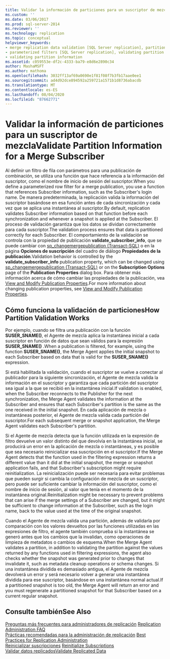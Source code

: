 ```yaml
---
title: Validar la información de particiones para un suscriptor de mezcla | Microsoft Docs
ms.custom: ''
ms.date: 03/06/2017
ms.prod: sql-server-2014
ms.reviewer: ''
ms.technology: replication
ms.topic: conceptual
helpviewer_keywords:
- merge replication data validation [SQL Server replication], partitions
- parameterized filters [SQL Server replication], validating partition information
- validating partition information
ms.assetid: c059553e-df2c-4333-ba79-e8d6e2890c34
author: MashaMSFT
ms.author: mathoma
ms.openlocfilehash: 3032ff13af69a0690e1f81f08f7b3fb17aae0ee1
ms.sourcegitcommit: ad4d92dce894592a259721a1571b1d8736abacdb
ms.translationtype: MT
ms.contentlocale: es-ES
ms.lasthandoff: 08/04/2020
ms.locfileid: "87662771"
---
```

# <a name="validate-partition-information-for-a-merge-subscriber"></a><span data-ttu-id="5c0eb-102">Validar la información de particiones para un suscriptor de mezcla</span><span class="sxs-lookup"><span data-stu-id="5c0eb-102">Validate Partition Information for a Merge Subscriber</span></span>
  <span data-ttu-id="5c0eb-103">Al definir un filtro de fila con parámetros para una publicación de combinación, se utiliza una función que hace referencia a la información del suscriptor, como el nombre de inicio de sesión del suscriptor.</span><span class="sxs-lookup"><span data-stu-id="5c0eb-103">When you define a parameterized row filter for a merge publication, you use a function that references Subscriber information, such as the Subscriber's login name.</span></span> <span data-ttu-id="5c0eb-104">De manera predeterminada, la replicación valida la información del suscriptor basándose en esa función antes de cada sincronización y cada vez que se aplica una instantánea al suscriptor.</span><span class="sxs-lookup"><span data-stu-id="5c0eb-104">By default, replication validates Subscriber information based on that function before each synchronization and whenever a snapshot is applied at the Subscriber.</span></span> <span data-ttu-id="5c0eb-105">El proceso de validación garantiza que los datos se dividan correctamente para cada suscriptor.</span><span class="sxs-lookup"><span data-stu-id="5c0eb-105">The validation process ensures that data is partitioned correctly for each Subscriber.</span></span> <span data-ttu-id="5c0eb-106">El comportamiento de la validación se controla con la propiedad de publicación **validate_subscriber_info**, que se puede cambiar con [sp_changemergepublication &#40;Transact-SQL&#41;](/sql/relational-databases/system-stored-procedures/sp-changemergepublication-transact-sql) o en la página **Opciones de suscripción** del cuadro de diálogo **Propiedades de la publicación**.</span><span class="sxs-lookup"><span data-stu-id="5c0eb-106">Validation behavior is controlled by the **validate_subscriber_info** publication property, which can be changed using [sp_changemergepublication &#40;Transact-SQL&#41;](/sql/relational-databases/system-stored-procedures/sp-changemergepublication-transact-sql) or on the **Subscription Options** page of the **Publication Properties** dialog box.</span></span> <span data-ttu-id="5c0eb-107">Para obtener más información acerca de cómo cambiar las propiedades de la publicación, vea [View and Modify Publication Properties](publish/view-and-modify-publication-properties.md).</span><span class="sxs-lookup"><span data-stu-id="5c0eb-107">For more information about changing publication properties, see [View and Modify Publication Properties](publish/view-and-modify-publication-properties.md).</span></span>  
  
## <a name="how-partition-validation-works"></a><span data-ttu-id="5c0eb-108">Cómo funciona la validación de particiones</span><span class="sxs-lookup"><span data-stu-id="5c0eb-108">How Partition Validation Works</span></span>  
 <span data-ttu-id="5c0eb-109">Por ejemplo, cuando se filtra una publicación con la función **SUSER_SNAME()**, el Agente de mezcla aplica la instantánea inicial a cada suscriptor en función de datos que sean válidos para la expresión **SUSER_SNAME()** .</span><span class="sxs-lookup"><span data-stu-id="5c0eb-109">When a publication is filtered, for example, using the function **SUSER_SNAME()**, the Merge Agent applies the initial snapshot to each Subscriber based on data that is valid for the **SUSER_SNAME()** expression.</span></span>  
  
 <span data-ttu-id="5c0eb-110">Si está habilitada la validación, cuando el suscriptor se vuelve a conectar al publicador para la siguiente sincronización, el Agente de mezcla valida la información en el suscriptor y garantiza que cada partición del suscriptor sea igual a la que se recibió en la instantánea inicial.</span><span class="sxs-lookup"><span data-stu-id="5c0eb-110">If validation is enabled, when the Subscriber reconnects to the Publisher for the next synchronization, the Merge Agent validates the information at the Subscriber and ensures that each Subscriber's partition is the same as the one received in the initial snapshot.</span></span> <span data-ttu-id="5c0eb-111">En cada aplicación de mezcla o instantáneas posterior, el Agente de mezcla valida cada partición del suscriptor.</span><span class="sxs-lookup"><span data-stu-id="5c0eb-111">For each subsequent merge or snapshot application, the Merge Agent validates each Subscriber's partition.</span></span>  
  
 <span data-ttu-id="5c0eb-112">Si el Agente de mezcla detecta que la función utilizada en la expresión de filtro devuelve un valor distinto del que devolvía en la instantánea inicial, se producirá un error en la aplicación de mezcla o instantáneas, y es posible que sea necesario reinicializar esa suscripción en el suscriptor.</span><span class="sxs-lookup"><span data-stu-id="5c0eb-112">If the Merge Agent detects that the function used in the filtering expression returns a different value than it did at the initial snapshot, the merge or snapshot application fails, and that Subscriber's subscription might require reinitialization.</span></span> <span data-ttu-id="5c0eb-113">La reinicialización puede ser necesaria para evitar problemas que pueden surgir si cambia la configuración de mezcla de un suscriptor, pero puede ser suficiente cambiar la información del suscriptor, como el nombre de inicio de sesión, al valor que tenía en el momento de la instantánea original.</span><span class="sxs-lookup"><span data-stu-id="5c0eb-113">Reinitialization might be necessary to prevent problems that can arise if the merge settings of a Subscriber are changed, but it might be sufficient to change information at the Subscriber, such as the login name, back to the value used at the time of the original snapshot.</span></span>  
  
 <span data-ttu-id="5c0eb-114">Cuando el Agente de mezcla valida una partición, además de validarla por comparación con los valores devueltos por las funciones utilizadas en las expresiones de filtro, el agente también comprueba si la instantánea se generó antes que los cambios que la invalidan, como operaciones de limpieza de metadatos o cambios de esquema.</span><span class="sxs-lookup"><span data-stu-id="5c0eb-114">When the Merge Agent validates a partition, in addition to validating the partition against the values returned by any functions used in filtering expressions, the agent also checks whether the snapshot was generated prior to changes that invalidate it, such as metadata cleanup operations or schema changes.</span></span> <span data-ttu-id="5c0eb-115">Si una instantánea dividida es demasiado antigua, el Agente de mezcla devolverá un error y será necesario volver a generar una instantánea dividida para ese suscriptor, basándose en una instantánea normal actual.</span><span class="sxs-lookup"><span data-stu-id="5c0eb-115">If a partitioned snapshot is too old, the Merge Agent will return an error and you must regenerate a partitioned snapshot for that Subscriber based on a current regular snapshot.</span></span>  
  
## <a name="see-also"></a><span data-ttu-id="5c0eb-116">Consulte también</span><span class="sxs-lookup"><span data-stu-id="5c0eb-116">See Also</span></span>  
 <span data-ttu-id="5c0eb-117">[Preguntas más frecuentes para administradores de replicación](administration/frequently-asked-questions-for-replication-administrators.md) </span><span class="sxs-lookup"><span data-stu-id="5c0eb-117">[Replication Administration FAQ](administration/frequently-asked-questions-for-replication-administrators.md) </span></span>  
 <span data-ttu-id="5c0eb-118">[Prácticas recomendadas para la administración de replicación](administration/best-practices-for-replication-administration.md) </span><span class="sxs-lookup"><span data-stu-id="5c0eb-118">[Best Practices for Replication Administration](administration/best-practices-for-replication-administration.md) </span></span>  
 <span data-ttu-id="5c0eb-119">[Reinicializar suscripciones](reinitialize-subscriptions.md) </span><span class="sxs-lookup"><span data-stu-id="5c0eb-119">[Reinitialize Subscriptions](reinitialize-subscriptions.md) </span></span>  
 [<span data-ttu-id="5c0eb-120">Validar datos replicados</span><span class="sxs-lookup"><span data-stu-id="5c0eb-120">Validate Replicated Data</span></span>](validate-data-at-the-subscriber.md)  
  
  
